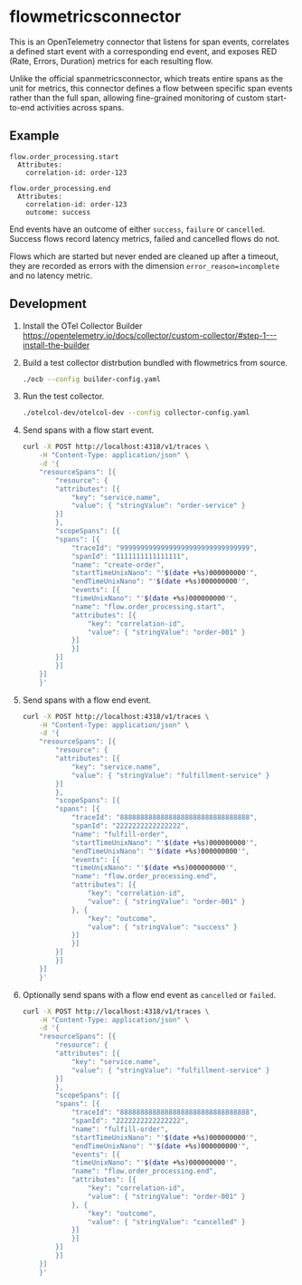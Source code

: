 # flowmetricsconnector

This is an OpenTelemetry connector that listens for span events, correlates a defined start event with a corresponding end event, and exposes RED (Rate, Errors, Duration) metrics for each resulting flow.

Unlike the official spanmetricsconnector, which treats entire spans as the unit for metrics, this connector defines a flow between specific span events rather than the full span, allowing fine-grained monitoring of custom start-to-end activities across spans.

## Example

```text
flow.order_processing.start
  Attributes:
    correlation-id: order-123

flow.order_processing.end
  Attributes:
    correlation-id: order-123
    outcome: success
```

End events have an outcome of either `success`, `failure` or `cancelled`. Success flows record latency metrics, failed and cancelled flows do not.

Flows which are started but never ended are cleaned up after a timeout, they are recorded as errors with the dimension `error_reason=incomplete` and no latency metric.

## Development

1. Install the OTel Collector Builder
    https://opentelemetry.io/docs/collector/custom-collector/#step-1---install-the-builder

2. Build a test collector distrbution bundled with flowmetrics from source.
    ```sh
    ./ocb --config builder-config.yaml
    ```

3. Run the test collector.
    ```sh
    ./otelcol-dev/otelcol-dev --config collector-config.yaml
    ```

4. Send spans with a flow start event.
    ```sh
    curl -X POST http://localhost:4318/v1/traces \
        -H "Content-Type: application/json" \
        -d '{
        "resourceSpans": [{
            "resource": {
            "attributes": [{
                "key": "service.name",
                "value": { "stringValue": "order-service" }
            }]
            },
            "scopeSpans": [{
            "spans": [{
                "traceId": "99999999999999999999999999999999",
                "spanId": "1111111111111111",
                "name": "create-order",
                "startTimeUnixNano": "'$(date +%s)000000000'",
                "endTimeUnixNano": "'$(date +%s)000000000'",
                "events": [{
                "timeUnixNano": "'$(date +%s)000000000'",
                "name": "flow.order_processing.start",
                "attributes": [{
                    "key": "correlation-id",
                    "value": { "stringValue": "order-001" }
                }]
                }]
            }]
            }]
        }]
        }'
    ```

5. Send spans with a flow end event.
    ```sh
    curl -X POST http://localhost:4318/v1/traces \
        -H "Content-Type: application/json" \
        -d '{
        "resourceSpans": [{
            "resource": {
            "attributes": [{
                "key": "service.name",
                "value": { "stringValue": "fulfillment-service" }
            }]
            },
            "scopeSpans": [{
            "spans": [{
                "traceId": "88888888888888888888888888888888",
                "spanId": "2222222222222222",
                "name": "fulfill-order",
                "startTimeUnixNano": "'$(date +%s)000000000'",
                "endTimeUnixNano": "'$(date +%s)000000000'",
                "events": [{
                "timeUnixNano": "'$(date +%s)000000000'",
                "name": "flow.order_processing.end",
                "attributes": [{
                    "key": "correlation-id",
                    "value": { "stringValue": "order-001" }
                }, {
                    "key": "outcome",
                    "value": { "stringValue": "success" }
                }]
                }]
            }]
            }]
        }]
        }'
    ```

6. Optionally send spans with a flow end event as `cancelled` or `failed`.
    ```sh
    curl -X POST http://localhost:4318/v1/traces \
        -H "Content-Type: application/json" \
        -d '{
        "resourceSpans": [{
            "resource": {
            "attributes": [{
                "key": "service.name",
                "value": { "stringValue": "fulfillment-service" }
            }]
            },
            "scopeSpans": [{
            "spans": [{
                "traceId": "88888888888888888888888888888888",
                "spanId": "2222222222222222",
                "name": "fulfill-order",
                "startTimeUnixNano": "'$(date +%s)000000000'",
                "endTimeUnixNano": "'$(date +%s)000000000'",
                "events": [{
                "timeUnixNano": "'$(date +%s)000000000'",
                "name": "flow.order_processing.end",
                "attributes": [{
                    "key": "correlation-id",
                    "value": { "stringValue": "order-001" }
                }, {
                    "key": "outcome",
                    "value": { "stringValue": "cancelled" }
                }]
                }]
            }]
            }]
        }]
        }'
    ```